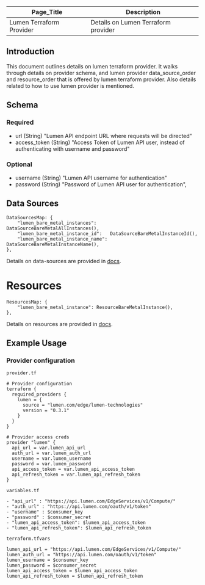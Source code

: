 | Page_Title      | Description                                 |
|-----------------|---------------------------------------------|
| Lumen Terraform Provider  | Details on Lumen Terraform provider  |

## Introduction
This document outlines details on lumen terraform provider. It walks through details on provider schema, and lumen provider data_source_order and resource_order that is offered by lumen terraform provider. Also details related to how to use lumen provider is mentioned.

## Schema

### Required
- url (String) "Lumen API endpoint URL where requests will be directed"
- access_token (String) "Access Token of Lumen API user, instead of authenticating with username and password"

### Optional
- username (String) "Lumen API username for authentication"
- password (String) "Password of Lumen API user for authentication",

## Data Sources
```golang
DataSourcesMap: {
    "lumen_bare_metal_instances":     DataSourceBareMetalAllInstances(),
    "lumen_bare_metal_instance_id":   DataSourceBareMetalInstanceId(),
    "lumen_bare_metal_instance_name": DataSourceBareMetalInstanceName(),
},
```
Details on data-sources are provided in [docs](../data-sources).

# Resources
```golang
ResourcesMap: {
    "lumen_bare_metal_instance": ResourceBareMetalInstance(),
},
```
Details on resources are provided in [docs](../resources).

## Example Usage

### Provider configuration
`provider.tf`
```hcl
# Provider configuration
terraform {
  required_providers {
    lumen = {
      source = "lumen.com/edge/lumen-technologies"
      version = "0.3.1"
    }
  }
}

# Provider access creds
provider "lumen" {
  api_url = var.lumen_api_url
  auth_url = var.lumen_auth_url
  username = var.lumen_username
  password = var.lumen_password
  api_access_token = var.lumen_api_access_token
  api_refresh_token = var.lumen_api_refresh_token
}
```
`variables.tf`
```hcl
- "api_url" : "https://api.lumen.com/EdgeServices/v1/Compute/"
- "auth_url" : "https://api.lumen.com/oauth/v1/token"
- "username" : $consumer_key
- "password" : $consumer_secret
- "lumen_api_access_token": $lumen_api_access_token
- "lumen_api_refresh_token": $lumen_api_refresh_token
```

`terraform.tfvars`
```hcl
lumen_api_url = "https://api.lumen.com/EdgeServices/v1/Compute/"
lumen_auth_url = "https://api.lumen.com/oauth/v1/token"
lumen_username = $consumer_key
lumen_password = $consumer_secret
lumen_api_access_token = $lumen_api_access_token
lumen_api_refresh_token = $lumen_api_refresh_token
```

